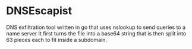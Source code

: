# DNSEscapist
DNS exfiltration tool written in go that uses nslookup to send queries to a name server
It first turns the file into a base64 string that is then split into 63 pieces each to fit inside a subdomain.
